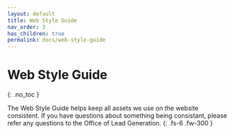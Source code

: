 ```yaml
---
layout: default
title: Web Style Guide
nav_order: 3
has_children: true
permalink: docs/web-style-guide
---
```


# Web Style Guide
{: .no_toc }

The Web Style Guide helps keep all assets we use on the website consistent. If you have questions about something being consistant, please refer any questions to the Office of Lead Generation.
{: .fs-6 .fw-300 }
